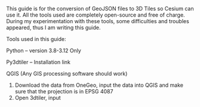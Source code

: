
This guide is for the conversion of GeoJSON files to 3D Tiles so Cesium can use it. All the tools used are completely open-source and free of charge. During my experimentation with these tools, some difficulties and troubles appeared, thus I am writing this guide.

Tools used in this guide:

Python – version 3.8-3.12 Only

Py3dtiler – Installation link

QGIS (Any GIS processing software should work)

1.	Download the data from OneGeo, input the data into QGIS and make sure that the projection is in EPSG 4087
2.	Open 3dtiler, input 

